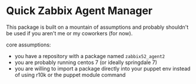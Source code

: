 # Quick Zabbix Agent Manager

This package is built on a mountain of assumptions and probably shouldn't be used if you aren't me or my coworkers (for now).

core assumptions:
- you have a repository with a package named `zabbix52_agent2`
- you are probably running centos 7 (or ideally springdale 7)
- you are willing to import a package directly into your puppet env instead of using r10k or the puppet module command